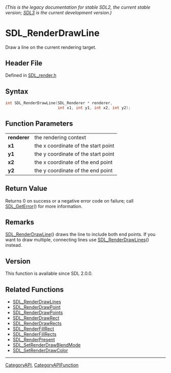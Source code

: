 ###### (This is the legacy documentation for stable SDL2, the current stable version; [SDL3](https://wiki.libsdl.org/SDL3/) is the current development version.)
# SDL_RenderDrawLine

Draw a line on the current rendering target.

## Header File

Defined in [SDL_render.h](https://github.com/libsdl-org/SDL/blob/SDL2/include/SDL_render.h)

## Syntax

```c
int SDL_RenderDrawLine(SDL_Renderer * renderer,
                       int x1, int y1, int x2, int y2);

```

## Function Parameters

|                  |                                     |
| ---------------- | ----------------------------------- |
| **renderer**     | the rendering context               |
| **x1**           | the x coordinate of the start point |
| **y1**           | the y coordinate of the start point |
| **x2**           | the x coordinate of the end point   |
| **y2**           | the y coordinate of the end point   |

## Return Value

Returns 0 on success or a negative error code on failure; call
[SDL_GetError](SDL_GetError)() for more information.

## Remarks

[SDL_RenderDrawLine](SDL_RenderDrawLine)() draws the line to include both
end points. If you want to draw multiple, connecting lines use
[SDL_RenderDrawLines](SDL_RenderDrawLines)() instead.

## Version

This function is available since SDL 2.0.0.

## Related Functions

* [SDL_RenderDrawLines](SDL_RenderDrawLines)
* [SDL_RenderDrawPoint](SDL_RenderDrawPoint)
* [SDL_RenderDrawPoints](SDL_RenderDrawPoints)
* [SDL_RenderDrawRect](SDL_RenderDrawRect)
* [SDL_RenderDrawRects](SDL_RenderDrawRects)
* [SDL_RenderFillRect](SDL_RenderFillRect)
* [SDL_RenderFillRects](SDL_RenderFillRects)
* [SDL_RenderPresent](SDL_RenderPresent)
* [SDL_SetRenderDrawBlendMode](SDL_SetRenderDrawBlendMode)
* [SDL_SetRenderDrawColor](SDL_SetRenderDrawColor)

----
[CategoryAPI](CategoryAPI), [CategoryAPIFunction](CategoryAPIFunction)


